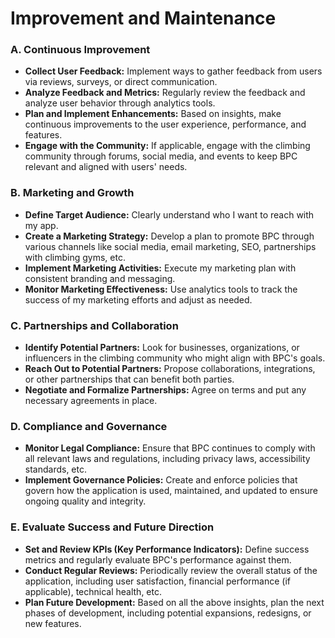 # Improvement and Maintenance



### A. Continuous Improvement 

- **Collect User Feedback:** Implement ways to gather feedback from users via reviews, surveys, or direct communication.
- **Analyze Feedback and Metrics:** Regularly review the feedback and analyze user behavior through analytics tools.
- **Plan and Implement Enhancements:** Based on insights, make continuous improvements to the user experience, performance, and features.
- **Engage with the Community:** If applicable, engage with the climbing community through forums, social media, and events to keep BPC relevant and aligned with users' needs.

### B. Marketing and Growth 

- **Define Target Audience:** Clearly understand who I want to reach with my app.
- **Create a Marketing Strategy:** Develop a plan to promote BPC through various channels like social media, email marketing, SEO, partnerships with climbing gyms, etc.
- **Implement Marketing Activities:** Execute my marketing plan with consistent branding and messaging.
- **Monitor Marketing Effectiveness:** Use analytics tools to track the success of my marketing efforts and adjust as needed.

### C. Partnerships and Collaboration

- **Identify Potential Partners:** Look for businesses, organizations, or influencers in the climbing community who might align with BPC's goals.
- **Reach Out to Potential Partners:** Propose collaborations, integrations, or other partnerships that can benefit both parties.
- **Negotiate and Formalize Partnerships:** Agree on terms and put any necessary agreements in place.

### D. Compliance and Governance 

- **Monitor Legal Compliance:** Ensure that BPC continues to comply with all relevant laws and regulations, including privacy laws, accessibility standards, etc.
- **Implement Governance Policies:** Create and enforce policies that govern how the application is used, maintained, and updated to ensure ongoing quality and integrity.

### E. Evaluate Success and Future Direction 

- **Set and Review KPIs (Key Performance Indicators):** Define success metrics and regularly evaluate BPC's performance against them.
- **Conduct Regular Reviews:** Periodically review the overall status of the application, including user satisfaction, financial performance (if applicable), technical health, etc.
- **Plan Future Development:** Based on all the above insights, plan the next phases of development, including potential expansions, redesigns, or new features.

